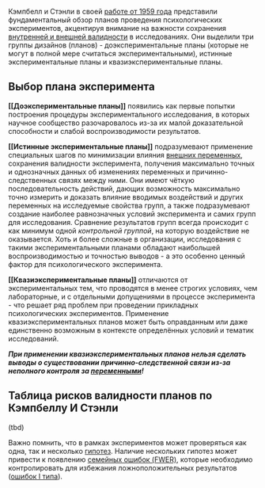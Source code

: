
Кэмпбелл и Стэнли в своей [работе от 1959 года](https://www.sfu.ca/~palys/Campbell&Stanley-1959-Exptl&QuasiExptlDesignsForResearch.pdf) представили фундаментальный обзор планов проведения психологических экспериментов, акцентируя внимание на важности сохранения [внутренней и внешней валидности](Валидность%20эксперимента) в исследованиях. Они выделили три группы дизайнов (планов) - доэкспериментальные планы (которые не могут в полной мере считаться экспериментальными), истинные экспериментальные планы и квазиэкспериментальные планы.

## Выбор плана эксперимента

**[[Доэкспериментальные планы]]** появились как первые попытки построения процедуры экспериментального исследования, в которых научное сообщество разочаровалось из-за их малой доказательной способности и слабой воспроизводимости результатов. 

**[[Истинные экспериментальные планы]]** подразумевают применение специальных шагов по минимизации влияния [внешних переменных](Переменные%20в%20экспериментах.md), сохранения валидности эксперимента, получения максимально точных и однозначных данных об изменениях переменных и причинно-следственных связях между ними. Они имеют чёткую последовательность действий, дающих возможность максимально точно измерить и доказать влияние вводимых воздействий и других переменных на исследуемые свойства групп, а также подразумевают создание наиболее равнозначных условий эксперимента и самих групп для исследования. Сравнение результатов групп всегда происходит с как минимум одной *контрольной группой*, на которую воздействие не оказывается.
Хоть и более сложные в организации, исследования с такими экспериментальными планами обладают наибольшей воспроизводимостью и точностью выводов - а это особенно ценный фактор для психологического эксперимента.

**[[Квазиэкспериментальные планы]]** отличаются от экспериментальных тем, что проводятся в менее строгих условиях, чем лабораторные, и с отдельными допущениями в процессе эксперимента - что решает ряд проблем при проведении прикладных психологических экспериментов. Применение квазиэкспериментальных планов может быть оправданным или даже единственно возможным в контексте определённых условий и тематик исследований.

***При применении квазиэкспериментальных планов нельзя сделать выводы о существовании причинно-следственной связи из-за неполного контроля за [переменными](Переменные%20в%20экспериментах.md)!***

## Таблица рисков валидности планов по Кэмпбеллу И Стэнли

(tbd)


Важно помнить, что в рамках экспериментов может проверяться как одна, так и несколько [гипотез](Статистическая%20гипотеза.md). Наличие нескольких гипотез может привести к появлению [семейных ошибок (FWER)](Статистические%20методы/Семейная%20ошибка%20(FWER)), которые необходимо контролировать для избежания ложноположительных результатов ([ошибок I типа](Ошибка%20I%20рода%20(False%20Positive).md)).
